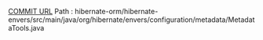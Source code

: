 [COMMIT URL](https://github.com/hibernate/hibernate-orm/commit/e7d19bb4da4ccf19b21b190bc4e937dd5e4db26e)
Path : hibernate-orm/hibernate-envers/src/main/java/org/hibernate/envers/configuration/metadata/MetadataTools.java